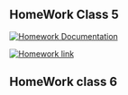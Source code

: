 

## HomeWork Class 5

[![Homework Documentation][Documentation]](class_5_homework/home_work_documentation.md)

[![Homework link][Homelink]](class_5_homework/)

## HomeWork class 6







[Documentation]: https://img.shields.io/badge/Homework%20Documentaion-readme-lightgrey
[Homelink]: https://img.shields.io/badge/Homework%20link-folder%20location-red